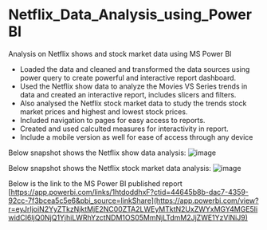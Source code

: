 # Netflix_Data_Analysis_using_PowerBI
Analysis on Netflix shows and stock market data using MS Power BI

- Loaded the data and cleaned and transformed the data sources using power query to create powerful and interactive report dashboard.
- Used the Netflix show data to analyze the Movies VS Series trends in data and created an interactive report, includes slicers and filters.
- Also analysed the Netflix stock market data to study the trends stock market prices and highest and lowest stock prices.
- Included navigation to pages for easy access to reports.
- Created and used calculted measures for interactivity in report.
- Include a mobile version as well for ease of access through any device

Below snapshot shows the Netflix show data analysis:
![image](https://github.com/ashwinijujare/Netflix_Data_Analysis_using_PowerBI/assets/117963460/659aae1c-d89f-4fe1-9d00-354079ff5673)

Below snapshot shows the Netflix stock market data analysis:
![image](https://github.com/ashwinijujare/Netflix_Data_Analysis_using_PowerBI/assets/117963460/a14bc689-6475-4d1a-9ca8-eecca5c470cd)

Below is the link to the MS Power BI published report
[https://app.powerbi.com/links/1htdoddhxF?ctid=44645b8b-dac7-4359-92cc-7f3bcea5c5e6&pbi_source=linkShare](https://app.powerbi.com/view?r=eyJrIjoiN2YyZTkzNjktMjE2NC00ZTA2LWEyMTktN2UxZWYxMGY4MGE5IiwidCI6IjQ0NjQ1YjhiLWRhYzctNDM1OS05MmNjLTdmM2JjZWE1YzVlNiJ9)
